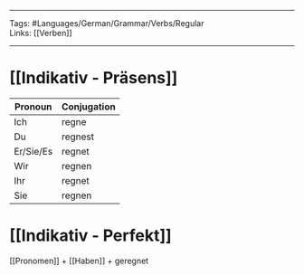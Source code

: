___
Tags: #Languages/German/Grammar/Verbs/Regular  
Links: [[Verben]]
___
# [[Indikativ - Präsens]]
Pronoun|Conjugation
------------ | ------------
Ich | regne
Du | regnest
Er/Sie/Es | regnet
Wir | regnen
Ihr | regnet
Sie | regnen


# [[Indikativ - Perfekt]]
[[Pronomen]] + [[Haben]] + geregnet